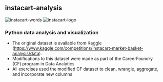 ## instacart-analysis
![instacart-words](https://github.com/jjhanchi/instacart-analysis/assets/142347450/6e5a497a-7d21-4a57-9904-71b4f36954ff)
![instacart-logo](https://github.com/jjhanchi/instacart-analysis/assets/142347450/7cc5f7e3-7522-46a3-b06a-7017fc21bd1d)
### Python data analysis and visualization
* The original dataset is available from Kaggle (https://www.kaggle.com/competitions/instacart-market-basket-analysis/data).
* Modifications to this dataset were made as part of the CareerFoundry (CF) program in Data Analytics
* All exercises used the modified CF dataset to clean, wrangle, aggregate, and incorporate new columns
